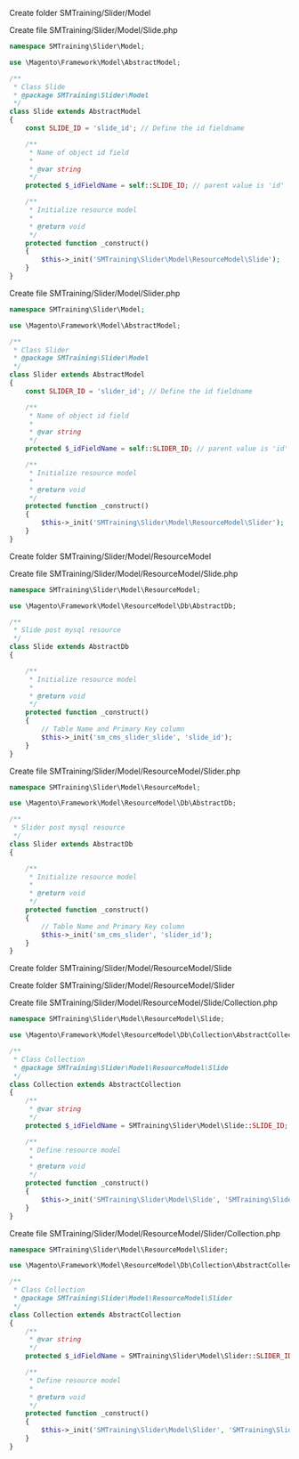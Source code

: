 Create folder SMTraining/Slider/Model

Create file SMTraining/Slider/Model/Slide.php

```php
namespace SMTraining\Slider\Model;

use \Magento\Framework\Model\AbstractModel;

/**
 * Class Slide
 * @package SMTraining\Slider\Model
 */
class Slide extends AbstractModel
{
    const SLIDE_ID = 'slide_id'; // Define the id fieldname

    /**
     * Name of object id field
     *
     * @var string
     */
    protected $_idFieldName = self::SLIDE_ID; // parent value is 'id'

    /**
     * Initialize resource model
     *
     * @return void
     */
    protected function _construct()
    {
        $this->_init('SMTraining\Slider\Model\ResourceModel\Slide');
    }
}
```

Create file SMTraining/Slider/Model/Slider.php

```php
namespace SMTraining\Slider\Model;

use \Magento\Framework\Model\AbstractModel;

/**
 * Class Slider
 * @package SMTraining\Slider\Model
 */
class Slider extends AbstractModel
{
    const SLIDER_ID = 'slider_id'; // Define the id fieldname

    /**
     * Name of object id field
     *
     * @var string
     */
    protected $_idFieldName = self::SLIDER_ID; // parent value is 'id'

    /**
     * Initialize resource model
     *
     * @return void
     */
    protected function _construct()
    {
        $this->_init('SMTraining\Slider\Model\ResourceModel\Slider');
    }
}
```

Create folder SMTraining/Slider/Model/ResourceModel

Create file SMTraining/Slider/Model/ResourceModel/Slide.php

```php
namespace SMTraining\Slider\Model\ResourceModel;

use \Magento\Framework\Model\ResourceModel\Db\AbstractDb;

/**
 * Slide post mysql resource
 */
class Slide extends AbstractDb
{

    /**
     * Initialize resource model
     *
     * @return void
     */
    protected function _construct()
    {
        // Table Name and Primary Key column
        $this->_init('sm_cms_slider_slide', 'slide_id');
    }
}
```

Create file SMTraining/Slider/Model/ResourceModel/Slider.php

```php
namespace SMTraining\Slider\Model\ResourceModel;

use \Magento\Framework\Model\ResourceModel\Db\AbstractDb;

/**
 * Slider post mysql resource
 */
class Slider extends AbstractDb
{

    /**
     * Initialize resource model
     *
     * @return void
     */
    protected function _construct()
    {
        // Table Name and Primary Key column
        $this->_init('sm_cms_slider', 'slider_id');
    }
}
```

Create folder SMTraining/Slider/Model/ResourceModel/Slide

Create folder SMTraining/Slider/Model/ResourceModel/Slider

Create file SMTraining/Slider/Model/ResourceModel/Slide/Collection.php

```php
namespace SMTraining\Slider\Model\ResourceModel\Slide;

use \Magento\Framework\Model\ResourceModel\Db\Collection\AbstractCollection;

/**
 * Class Collection
 * @package SMTraining\Slider\Model\ResourceModel\Slide
 */
class Collection extends AbstractCollection
{
    /**
     * @var string
     */
    protected $_idFieldName = SMTraining\Slider\Model\Slide::SLIDE_ID;

    /**
     * Define resource model
     *
     * @return void
     */
    protected function _construct()
    {
        $this->_init('SMTraining\Slider\Model\Slide', 'SMTraining\Slider\Model\ResourceModel\Slide');
    }
}
```

Create file SMTraining/Slider/Model/ResourceModel/Slider/Collection.php

```php
namespace SMTraining\Slider\Model\ResourceModel\Slider;

use \Magento\Framework\Model\ResourceModel\Db\Collection\AbstractCollection;

/**
 * Class Collection
 * @package SMTraining\Slider\Model\ResourceModel\Slider
 */
class Collection extends AbstractCollection
{
    /**
     * @var string
     */
    protected $_idFieldName = SMTraining\Slider\Model\Slider::SLIDER_ID;

    /**
     * Define resource model
     *
     * @return void
     */
    protected function _construct()
    {
        $this->_init('SMTraining\Slider\Model\Slider', 'SMTraining\Slider\Model\ResourceModel\Slider');
    }
}
```



